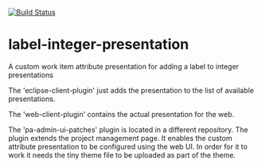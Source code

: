 [![Build Status](https://travis-ci.org/jazz-community/label-integer-presentation.svg?branch=master)](https://travis-ci.org/jazz-community/label-integer-presentation)

# label-integer-presentation
A custom work item attribute presentation for adding a label to integer presentations

The 'eclipse-client-plugin' just adds the presentation to the list of available presentations.

The 'web-client-plugin' contains the actual presentation for the web.

The 'pa-admin-ui-patches' plugin is located in a different repository. The plugin extends the project management page. It enables the custom attribute presentation to be configured using the web UI. In order for it to work it needs the tiny theme file to be uploaded as part of the theme.

